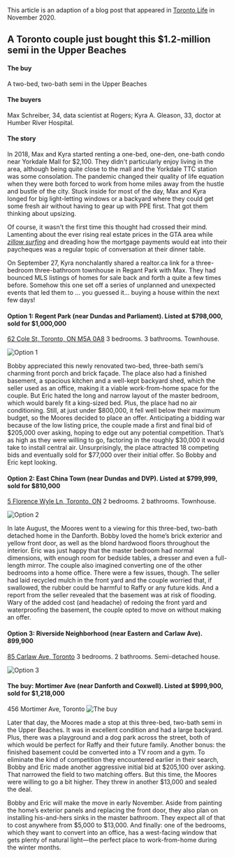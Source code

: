 This article is an adaption of a blog post that appeared in [Toronto Life](https://torontolife.com/real-estate/a-toronto-couple-just-bought-this-1-2-million-semi-in-the-upper-beaches/) in November 2020.

## A Toronto couple just bought this $1.2-million semi in the Upper Beaches

#### The buy
A two-bed, two-bath semi in the Upper Beaches

#### The buyers
Max Schreiber, 34, data scientist at Rogers; Kyra A. Gleason, 33, doctor at Humber River Hospital.

#### The story
In 2018, Max and Kyra started renting a one-bed, one-den, one-bath condo near Yorkdale Mall for $2,100. They didn't particularly enjoy living in the area, although being quite close to the mall and the Yorkdale TTC station was some consolation. The pandemic changed their quality of life equation when they were both forced to work from home miles away from the hustle and bustle of the city. Stuck inside for most of the day, Max and Kyra longed for big light-letting windows or a backyard where they could get some fresh air without having to gear up with PPE first. That got them thinking about upsizing. 

Of course, it wasn't the first time this thought had crossed their mind. Lamenting about the ever rising real estate prices in the GTA area while [*zillow surfing*](https://marker.medium.com/zillow-surfing-has-become-a-primary-form-of-escapism-for-those-who-want-to-flee-not-just-their-857de638cf3f) and dreading how the mortgage payments would eat into their paycheques was a regular topic of conversation at their dinner table. 

On September 27, Kyra nonchalantly shared a realtor.ca link for a three-bedroom three-bathroom townhouse in Regant Park with Max. They had bounced MLS listings of homes for sale back and forth a quite a few times before. Somehow this one set off a series of unplanned and unexpected events that led them to ... you guessed it... buying a house within the next few days!


#### Option 1: Regent Park (near Dundas and Parliament). Listed at $798,000, sold for $1,000,000
[62 Cole St, Toronto, ON M5A 0A8](https://housesigma.com/web/en/house/56k97wqJXMxYKRjD/62-Cole-St-Toronto-M5A0A8-C4924295)
3 bedrooms. 3 bathrooms. Townhouse.

![Option 1](https://imgur.com/xiHAW6m.png)

Bobby appreciated this newly renovated two-bed, three-bath semi’s charming front porch and brick façade. The place also had a finished basement, a spacious kitchen and a well-kept backyard shed, which the seller used as an office, making it a viable work-from-home space for the couple. But Eric hated the long and narrow layout of the master bedroom, which would barely fit a king-sized bed. Plus, the place had no air conditioning. Still, at just under $800,000, it fell well below their maximum budget, so the Moores decided to place an offer. Anticipating a bidding war because of the low listing price, the couple made a first and final bid of $205,000 over asking, hoping to edge out any potential competition. That’s as high as they were willing to go, factoring in the roughly $30,000 it would take to install central air. Unsurprisingly, the place attracted 18 competing bids and eventually sold for $77,000 over their initial offer. So Bobby and Eric kept looking.

#### Option 2: East China Town (near Dundas and DVP). Listed at $799,999, sold for $810,000
[5 Florence Wyle Ln, Toronto, ON](https://housesigma.com/web/en/house/K8OgYBVpWe6YJmG2/24-Florence-Wyle-Lane-5-Toronto-M4M3E7-E4927479)
2 bedrooms. 2 bathrooms. Townhouse.

![Option 2](https://imgur.com/SGeHhoe.png)

In late August, the Moores went to a viewing for this three-bed, two-bath detached home in the Danforth. Bobby loved the home’s brick exterior and yellow front door, as well as the blond hardwood floors throughout the interior. Eric was just happy that the master bedroom had normal dimensions, with enough room for bedside tables, a dresser and even a full-length mirror. The couple also imagined converting one of the other bedrooms into a home office. There were a few issues, though. The seller had laid recycled mulch in the front yard and the couple worried that, if swallowed, the rubber could be harmful to Raffy or any future kids. And a report from the seller revealed that the basement was at risk of flooding. Wary of the added cost (and headache) of redoing the front yard and waterproofing the basement, the couple opted to move on without making an offer.

#### Option 3: Riverside Neighborhood (near Eastern and Carlaw Ave). 899,900
[85 Carlaw Ave, Toronto](https://housesigma.com/web/en/house/LzQ1y5Ep1pMyqdeK/85-Carlaw-Ave-Toronto-M4M2R6-E4927488)
3 bedrooms. 2 bathrooms. Semi-detached house.

![Option 3](https://imgur.com/bErRuwL)


#### The buy: Mortimer Ave (near Danforth and Coxwell). Listed at $999,900, sold for $1,218,000
456 Mortimer Ave, Toronto
![The buy](https://i.imgur.com/ZIRNchD.png)

Later that day, the Moores made a stop at this three-bed, two-bath semi in the Upper Beaches. It was in excellent condition and had a large backyard. Plus, there was a playground and a dog park across the street, both of which would be perfect for Raffy and their future family. Another bonus: the finished basement could be converted into a TV room and a gym. To eliminate the kind of competition they encountered earlier in their search, Bobby and Eric made another aggressive initial bid at $205,100 over asking. That narrowed the field to two matching offers. But this time, the Moores were willing to go a bit higher. They threw in another $13,000 and sealed the deal.

Bobby and Eric will make the move in early November. Aside from painting the home’s exterior panels and replacing the front door, they also plan on installing his-and-hers sinks in the master bathroom. They expect all of that to cost anywhere from $5,000 to $13,000. And finally: one of the bedrooms, which they want to convert into an office, has a west-facing window that gets plenty of natural light—the perfect place to work-from-home during the winter months.



